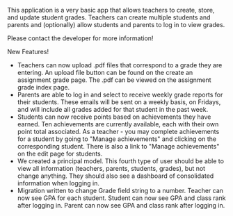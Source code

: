 This application is a very basic app that allows teachers to create, store, and update student grades. Teachers can create multiple students and parents and (optionally) allow students and parents to log in to view grades.

Please contact the developer for more information!

New Features!

* Teachers can now upload .pdf files that correspond to a grade they are entering. An upload file button can be found on the create an assignment grade page. The .pdf can be viewed on the assignment grade index page.
* Parents are able to log in and select to receive weekly grade reports for their students. These emails will be sent on a weekly basis, on Fridays, and will include all grades added for that student in the past week.
* Students can now receive points based on achievements they have earned. Ten achievements are currently available, each with their own point total associated. As a teacher - you may complete achievements for a student by going to "Manage achievements" and clicking on the corresponding student. There is also a link to "Manage achievements" on the edit page for students.
* We created a principal model. This fourth type of user should be able to view all information (teachers, parents, students, grades), but not change anything. They should also see a dashboard of consolidated information when logging in.
* Migration written to change Grade field string to a number.  Teacher can now see GPA for each student.  Student can now see GPA and class rank after logging in.  Parent can now see GPA and class rank after logging in.
